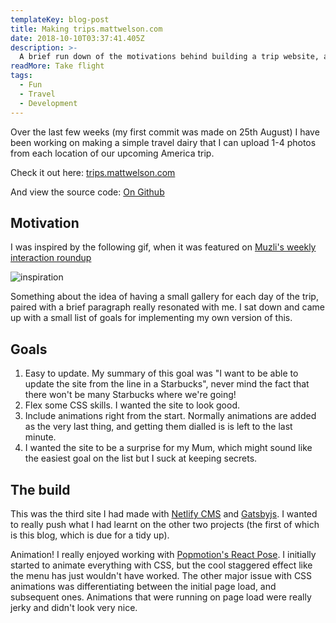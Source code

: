 ```yaml
---
templateKey: blog-post
title: Making trips.mattwelson.com
date: 2018-10-10T03:37:41.405Z
description: >-
  A brief run down of the motivations behind building a trip website, and how I did it.
readMore: Take flight
tags:
  - Fun
  - Travel
  - Development
---
```

Over the last few weeks (my first commit was made on 25th August) 
I have been working on making a simple travel dairy that I can upload 1-4 photos 
from each location of our upcoming America trip. 

Check it out here:
[trips.mattwelson.com](trips.mattwelson.com)

And view the source code:
[On Github](https://github.com/mattwelson/trips.mattwelson.com)

## Motivation
I was inspired by the following gif, when it was featured on
[Muzli's weekly interaction roundup](https://medium.muz.li/banking-app-refresh-animation-dashboard-and-more-weekly-interactions-roundup-c79d3679e88d)

![inspiration](https://cdn.dribbble.com/users/631080/screenshots/4974531/discover-cusco.gif)

Something about the idea of having a small gallery for each day of the trip, 
paired with a brief paragraph really resonated with me. I sat down and came up
with a small list of goals for implementing my own version of this.

## Goals
1. Easy to update. My summary of this goal was "I want to be able to update
the site from the line in a Starbucks", never mind the fact that there won't
be many Starbucks where we're going!
2. Flex some CSS skills. I wanted the site to look good.
3. Include animations right from the start. Normally animations are added
as the very last thing, and getting them dialled is is left to the last minute.
4. I wanted the site to be a surprise for my Mum, which might sound like the easiest
goal on the list but I suck at keeping secrets.

## The build 
This was the third site I had made with [Netlify CMS](https://www.netlifycms.org/) and 
[Gatsbyjs](https://www.gatsbyjs.org/). I wanted to really
push what I had learnt on the other two projects (the first of which is this blog, which is due for a tidy up).

Animation! I really enjoyed working with 
[Popmotion's React Pose](https://popmotion.io/pose/).
I initially started to animate everything with CSS, but the cool 
staggered effect like the menu has just wouldn't have worked.
The other major issue with CSS animations was differentiating between the
initial page load, and subsequent ones. Animations that were running on page load
were really jerky and didn't look very nice.

